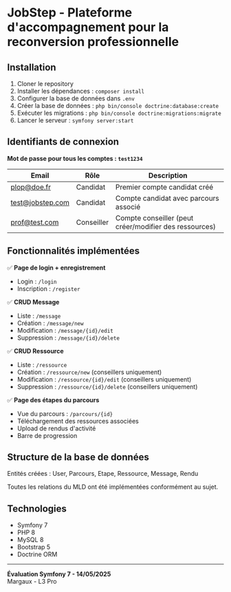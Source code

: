 # JobStep - Plateforme d'accompagnement pour la reconversion professionnelle

## Installation

1. Cloner le repository
2. Installer les dépendances : `composer install`
3. Configurer la base de données dans `.env`
4. Créer la base de données : `php bin/console doctrine:database:create`
5. Exécuter les migrations : `php bin/console doctrine:migrations:migrate`
6. Lancer le serveur : `symfony server:start`

## Identifiants de connexion

**Mot de passe pour tous les comptes : `test1234`**

| Email | Rôle | Description |
|-------|------|-------------|
| plop@doe.fr | Candidat | Premier compte candidat créé |
| test@jobstep.com | Candidat | Compte candidat avec parcours associé |
| prof@test.com | Conseiller | Compte conseiller (peut créer/modifier des ressources) |

## Fonctionnalités implémentées

✅ **Page de login + enregistrement**
- Login : `/login`
- Inscription : `/register`

✅ **CRUD Message** 
- Liste : `/message`
- Création : `/message/new`
- Modification : `/message/{id}/edit`
- Suppression : `/message/{id}/delete`

✅ **CRUD Ressource**
- Liste : `/ressource`
- Création : `/ressource/new` (conseillers uniquement)
- Modification : `/ressource/{id}/edit` (conseillers uniquement)
- Suppression : `/ressource/{id}/delete` (conseillers uniquement)

✅ **Page des étapes du parcours**
- Vue du parcours : `/parcours/{id}`
- Téléchargement des ressources associées
- Upload de rendus d'activité
- Barre de progression

## Structure de la base de données

Entités créées : User, Parcours, Etape, Ressource, Message, Rendu

Toutes les relations du MLD ont été implémentées conformément au sujet.

## Technologies

- Symfony 7
- PHP 8
- MySQL 8
- Bootstrap 5
- Doctrine ORM

---

**Évaluation Symfony 7 - 14/05/2025**  
Margaux - L3 Pro

